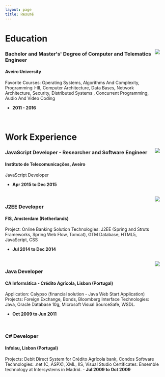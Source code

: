 ```yaml
---
layout: page
title: Resumé
---
```


# Education

<div style="float: right;">
<img style="float: right;" src="../public/resume/ua.jpg">
</div>

### Bachelor and Master's' Degree of Computer and Telematics Engineer
#### Aveiro University
<h7>Favorite Courses: Operating Systems, Algorithms And Complexity, Programming I-III, Computer Architecture, Data Bases, Network Architecture, Security, Distributed Systems , Concurrent Programming, Audio And Video Coding
- **2011 - 2016**</h7>

<br>

# Work Experience

<div style="float: right;">
<img style="float: right;" src="../public/resume/it.jpg">
</div>

### JavaScript Developer - Researcher and Software Engineer
#### Instituto de Telecomunicações, Aveiro
<h7>JavaScript Developer
- **Apr 2015 to Dec 2015**</h7>

<br>

<div style="float: right;">
<img style="float: right;" src="../public/resume/fis.png">
</div>

### J2EE Developer
#### FIS, Amsterdam (Netherlands)
<h7>Project: Online Banking Solution Technologies: J2EE (Spring and Struts Frameworks, Spring Web Flow, Tomcat), GTM Database, HTML5, JavaScript, CSS
- **Jul 2014 to Dec 2014**</h7>

<br>

<div style="float: right;">
<img style="float: right;" src="../public/resume/ca.jpg">
</div>

### Java Developer
#### CA Informática - Crédito Agrícola, Lisbon (Portugal)
<h7>Application: Calypso (financial solution - Java Web Start Application) Projects: Foreign Exchange, Bonds, Bloomberg Interface Technologies: Java, Oracle Database 10g, Microsoft Visual SourceSafe, WSDL.
- **Oct 2009 to Jun 2011**</h7>

<br>

### C# Developer
#### Infolau, Lisbon (Portugal)
<h7>Projects: Debit Direct System for Crédito Agrícola bank, Condos Software Technologies: .net (C, ASPX), XML, IIS, Visual Studio Certificates: Ensemble technology at Intersystems in Madrid. - 
**Jul 2009 to Oct 2009**</h7>


